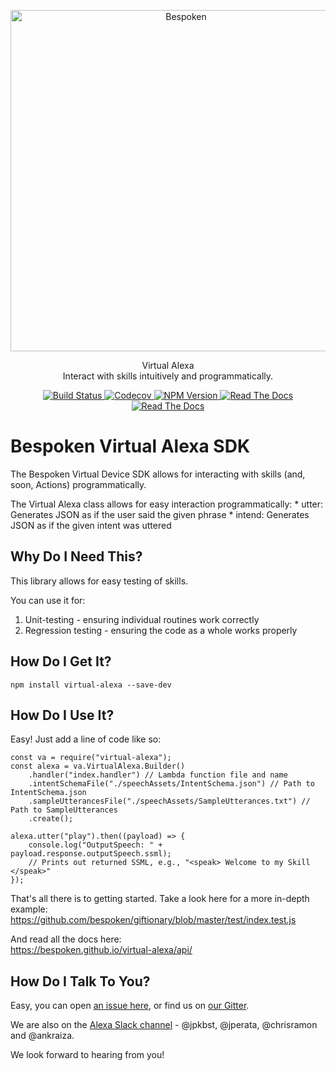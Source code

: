 <p align="center">
  <a href="https://bespoken.io/">
    <img alt="Bespoken" src="https://bespoken.io/wp-content/uploads/Bespoken-Logo-RGB-e1500333659572.png" width="546">
  </a>
</p>

<p align="center">
  Virtual Alexa<br>
  Interact with skills intuitively and programmatically.
</p>

<p align="center">
    <a href="https://travis-ci.org/bespoken/virtual-alexa">
        <img alt="Build Status" class="badge" src="https://travis-ci.org/bespoken/virtual-alexa.svg?branch=master">
    </a>
    <a href="https://codecov.io/gh/bespoken/virtual-alexa">
      <img src="https://codecov.io/gh/bespoken/virtual-alexa/branch/master/graph/badge.svg" alt="Codecov" />
    </a>
    <a href="https://www.npmjs.com/package/virtual-alexa">
        <img alt="NPM Version" class="badge" src="https://img.shields.io/npm/v/virtual-alexa.svg">
    </a>
    <a href="http://docs.bespoken.io/">
        <img alt="Read The Docs" class="badge" src="https://img.shields.io/badge/docs-latest-brightgreen.svg?style=flat">
    </a>
    <a href="https://gitter.im/bespoken/bst?utm_source=badge&utm_medium=badge&utm_campaign=pr-badge&utm_content=badge">
        <img alt="Read The Docs" class="badge" src="https://badges.gitter.im/bespoken/bst.svg">
    </a>
</p>


# Bespoken Virtual Alexa SDK
The Bespoken Virtual Device SDK allows for interacting with skills (and, soon, Actions) programmatically.

The Virtual Alexa class allows for easy interaction programmatically:
    * utter: Generates JSON as if the user said the given phrase
    * intend: Generates JSON as if the given intent was uttered

## Why Do I Need This?
This library allows for easy testing of skills.

You can use it for:

1) Unit-testing - ensuring individual routines work correctly
2) Regression testing - ensuring the code as a whole works properly

## How Do I Get It?
```
npm install virtual-alexa --save-dev
```

## How Do I Use It?
Easy! Just add a line of code like so:
```
const va = require("virtual-alexa");
const alexa = va.VirtualAlexa.Builder()
    .handler("index.handler") // Lambda function file and name
    .intentSchemaFile("./speechAssets/IntentSchema.json") // Path to IntentSchema.json
    .sampleUtterancesFile("./speechAssets/SampleUtterances.txt") // Path to SampleUtterances
    .create();

alexa.utter("play").then((payload) => {
    console.log("OutputSpeech: " + payload.response.outputSpeech.ssml);
    // Prints out returned SSML, e.g., "<speak> Welcome to my Skill </speak>"
});
```

That's all there is to getting started. Take a look here for a more in-depth example:  
https://github.com/bespoken/giftionary/blob/master/test/index.test.js

And read all the docs here:  
https://bespoken.github.io/virtual-alexa/api/

## How Do I Talk To You?
Easy, you can open [an issue here](https://github.com/bespoken/virtual-alexa/issues), or find us on [our Gitter](https://gitter.im/bespoken/virtual-alexa).

We are also on the [Alexa Slack channel](http://amazonalexa.slack.com) - @jpkbst, @jperata, @chrisramon and @ankraiza.

We look forward to hearing from you!
